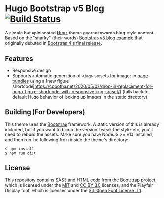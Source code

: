 # Hugo Bootstrap v5 Blog [![Build Status](https://ci.mjanja.ch/api/badges/alanorth/default/status.svg)](https://ci.mjanja.ch/alanorth/default)
A simple but opinionated [Hugo](https://gohugo.io) theme geared towards blog-style content. Based on the "snarky" (their words) [Bootstrap v5 blog example](https://getbootstrap.com/docs/5.0/examples/blog) that originally debuted in [Bootstrap 4's final release](https://blog.getbootstrap.com/2018/01/18/bootstrap-4/).

## Features

- Responsive design
- Supports automatic generation of `<img>` srcsets for images in [page bundles](https://gohugo.io/content-management/page-bundles/) using a [new figure shortcode]https://cpbotha.net/2020/05/02/drop-in-replacement-for-hugo-figure-shortcode-with-responsive-img-srcset/) (falls back to default Hugo behavior of looking up images in the static directory)

## Building (For Developers)
This theme uses the [Bootstrap](https://getbootstrap.com/) framework. A static version of this is already included, but if you want to bump the version, tweak the style, etc, you'll need to rebuild the assets. Make sure you have NodeJS >= v10 installed, and then run the following from inside the theme's directory:

```console
$ npm install
$ npm run dist
```

## License
This repository contains SASS and HTML code from the [Bootstrap](https://getbootstrap.com) project, which is licensed under the [MIT](https://tldrlegal.com/license/mit-license) and [CC BY 3.0](https://creativecommons.org/licenses/by/3.0/) licenses, and the Playfair Display font, which is licensed under the [SIL Open Font License, 1.1](https://scripts.sil.org/OFL).
